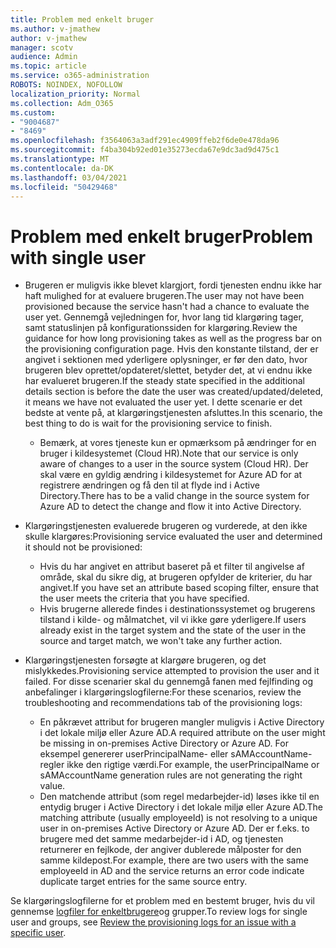 ```yaml
---
title: Problem med enkelt bruger
ms.author: v-jmathew
author: v-jmathew
manager: scotv
audience: Admin
ms.topic: article
ms.service: o365-administration
ROBOTS: NOINDEX, NOFOLLOW
localization_priority: Normal
ms.collection: Adm_O365
ms.custom:
- "9004687"
- "8469"
ms.openlocfilehash: f3564063a3adf291ec4909ffeb2f6de0e478da96
ms.sourcegitcommit: f4ba304b92ed01e35273ecda67e9dc3ad9d475c1
ms.translationtype: MT
ms.contentlocale: da-DK
ms.lasthandoff: 03/04/2021
ms.locfileid: "50429468"
---
```

# <a name="problem-with-single-user"></a><span data-ttu-id="137fb-102">Problem med enkelt bruger</span><span class="sxs-lookup"><span data-stu-id="137fb-102">Problem with single user</span></span>

- <span data-ttu-id="137fb-103">Brugeren er muligvis ikke blevet klargjort, fordi tjenesten endnu ikke har haft mulighed for at evaluere brugeren.</span><span class="sxs-lookup"><span data-stu-id="137fb-103">The user may not have been provisioned because the service hasn't had a chance to evaluate the user yet.</span></span> <span data-ttu-id="137fb-104">Gennemgå vejledningen for, hvor lang tid klargøring tager, samt statuslinjen på konfigurationssiden for klargøring.</span><span class="sxs-lookup"><span data-stu-id="137fb-104">Review the guidance for how long provisioning takes as well as the progress bar on the provisioning configuration page.</span></span> <span data-ttu-id="137fb-105">Hvis den konstante tilstand, der er angivet i sektionen med yderligere oplysninger, er før den dato, hvor brugeren blev oprettet/opdateret/slettet, betyder det, at vi endnu ikke har evalueret brugeren.</span><span class="sxs-lookup"><span data-stu-id="137fb-105">If the steady state specified in the additional details section is before the date the user was created/updated/deleted, it means we have not evaluated the user yet.</span></span> <span data-ttu-id="137fb-106">I dette scenarie er det bedste at vente på, at klargøringstjenesten afsluttes.</span><span class="sxs-lookup"><span data-stu-id="137fb-106">In this scenario, the best thing to do is wait for the provisioning service to finish.</span></span>

  - <span data-ttu-id="137fb-107">Bemærk, at vores tjeneste kun er opmærksom på ændringer for en bruger i kildesystemet (Cloud HR).</span><span class="sxs-lookup"><span data-stu-id="137fb-107">Note that our service is only aware of changes to a user in the source system (Cloud HR).</span></span> <span data-ttu-id="137fb-108">Der skal være en gyldig ændring i kildesystemet for Azure AD for at registrere ændringen og få den til at flyde ind i Active Directory.</span><span class="sxs-lookup"><span data-stu-id="137fb-108">There has to be a valid change in the source system for Azure AD to detect the change and flow it into Active Directory.</span></span>
- <span data-ttu-id="137fb-109">Klargøringstjenesten evaluerede brugeren og vurderede, at den ikke skulle klargøres:</span><span class="sxs-lookup"><span data-stu-id="137fb-109">Provisioning service evaluated the user and determined it should not be provisioned:</span></span>
  - <span data-ttu-id="137fb-110">Hvis du har angivet en attribut baseret på et filter til angivelse af område, skal du sikre dig, at brugeren opfylder de kriterier, du har angivet.</span><span class="sxs-lookup"><span data-stu-id="137fb-110">If you have set an attribute based scoping filter, ensure that the user meets the criteria that you have specified.</span></span>
  - <span data-ttu-id="137fb-111">Hvis brugerne allerede findes i destinationssystemet og brugerens tilstand i kilde- og målmatchet, vil vi ikke gøre yderligere.</span><span class="sxs-lookup"><span data-stu-id="137fb-111">If users already exist in the target system and the state of the user in the source and target match, we won't take any further action.</span></span>
- <span data-ttu-id="137fb-112">Klargøringstjenesten forsøgte at klargøre brugeren, og det mislykkedes.</span><span class="sxs-lookup"><span data-stu-id="137fb-112">Provisioning service attempted to provision the user and it failed.</span></span> <span data-ttu-id="137fb-113">For disse scenarier skal du gennemgå fanen med fejlfinding og anbefalinger i klargøringslogfilerne:</span><span class="sxs-lookup"><span data-stu-id="137fb-113">For these scenarios, review the troubleshooting and recommendations tab of the provisioning logs:</span></span>
  - <span data-ttu-id="137fb-114">En påkrævet attribut for brugeren mangler muligvis i Active Directory i det lokale miljø eller Azure AD.</span><span class="sxs-lookup"><span data-stu-id="137fb-114">A required attribute on the user might be missing in on-premises Active Directory or Azure AD.</span></span> <span data-ttu-id="137fb-115">For eksempel genererer userPrincipalName- eller sAMAccountName-regler ikke den rigtige værdi.</span><span class="sxs-lookup"><span data-stu-id="137fb-115">For example, the userPrincipalName or sAMAccountName generation rules are not generating the right value.</span></span>
  - <span data-ttu-id="137fb-116">Den matchende attribut (som regel medarbejder-id) løses ikke til en entydig bruger i Active Directory i det lokale miljø eller Azure AD.</span><span class="sxs-lookup"><span data-stu-id="137fb-116">The matching attribute (usually employeeId) is not resolving to a unique user in on-premises Active Directory or Azure AD.</span></span> <span data-ttu-id="137fb-117">Der er f.eks. to brugere med det samme medarbejder-id i AD, og tjenesten returnerer en fejlkode, der angiver dublerede målposter for den samme kildepost.</span><span class="sxs-lookup"><span data-stu-id="137fb-117">For example, there are two users with the same employeeId in AD and the service returns an error code indicate duplicate target entries for the same source entry.</span></span>

<span data-ttu-id="137fb-118">Se klargøringslogfilerne for et problem med en bestemt bruger, hvis du vil gennemse [logfiler for enkeltbrugere](https://docs.microsoft.com/azure/active-directory/reports-monitoring/concept-provisioning-logs)og grupper.</span><span class="sxs-lookup"><span data-stu-id="137fb-118">To review logs for single user and groups, see [Review the provisioning logs for an issue with a specific user](https://docs.microsoft.com/azure/active-directory/reports-monitoring/concept-provisioning-logs).</span></span>
